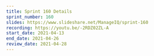 ```yaml
---
title: Sprint 160 Details
sprint_number: 160
slides: https://www.slideshare.net/ManageIQ/sprint-160
recording: https://youtu.be/-2RDZ02ZL-A
start_date: 2021-04-13
end_date: 2021-04-26
review_date: 2021-04-28
---
```

